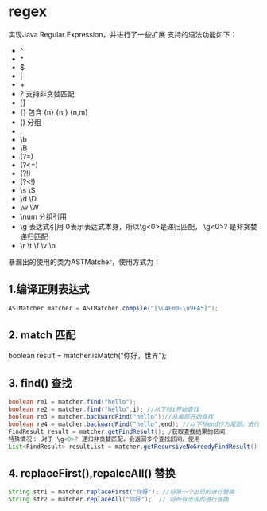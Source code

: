 # regex
实现Java Regular Expression，并进行了一些扩展
支持的语法功能如下：
* ^
* \*
* \$
* |
* \+
* \? 支持非贪婪匹配
* []  
* {} 包含 {n} {n,} {n,m}
* ()  分组
* .
* \b
* \B
* (?=)
* (?<=)
* (?!)
* (?<!)
* \s \S
* \d \D
* \w \W
* \num  分组引用
* \g<num> 表达式引用   0表示表达式本身，所以\g<0>是递归匹配， \g<0>? 是非贪婪递归匹配
* \r \t \f \v \n 

暴漏出的使用的类为ASTMatcher，使用方式为：
## 1.编译正则表达式
```java
ASTMatcher matcher = ASTMatcher.compile("[\u4E00-\u9FA5]");
```
## 2. match 匹配
boolean result = matcher.isMatch("你好，世界");

## 3. find() 查找
```java
boolean re1 = matcher.find("hello");
boolean re2 = matcher.find("hello",i); //从下标i开始查找
boolean re3 = matcher.backwardFind("hello");//从尾部开始查找
boolean re4 = matcher.backwardFind("hello",end); //以下标end作为尾部，进行查找
FindResult result = matcher.getFindResult(); /获取查找结果的区间
特殊情况： 对于 \g<0>? 递归非贪婪匹配，会返回多个查找区间，使用
List<FindResult> resultList = matcher.getRecursiveNoGreedyFindResult();
```


## 4. replaceFirst(),repalceAll() 替换
```java
String str1 = matcher.replaceFirst("你好"); //将第一个出现的进行替换
String str2 = matcher.replaceAll("你好");  // 将所有出现的进行替换
```

